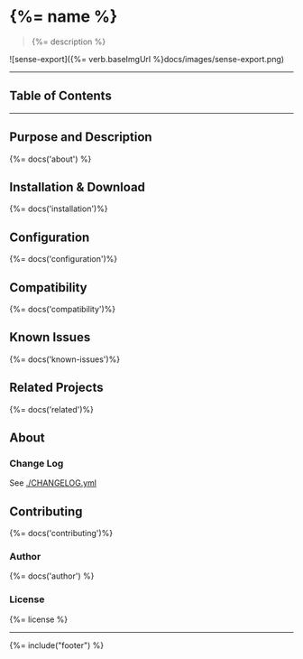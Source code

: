 # {%= name %}
> {%= description %}

![sense-export]({%= verb.baseImgUrl %}docs/images/sense-export.png)

---
## Table of Contents
<!-- toc -->

---

## Purpose and Description
{%= docs('about') %}

## Installation & Download
{%= docs('installation')%}

## Configuration
{%= docs('configuration')%}

## Compatibility
{%= docs('compatibility')%}

## Known Issues
{%= docs('known-issues')%}

## Related Projects
{%= docs('related')%}

## About

### Change Log

See [./CHANGELOG.yml](CHANGELOG.yml)

## Contributing
{%= docs('contributing')%}

### Author
{%= docs('author') %}

### License
{%= license %}

***

{%= include("footer") %}
